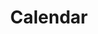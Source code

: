 ---
layout: frontend-template-documentation
sectionKey: Frontend templates
eleventyNavigation:
  parent: Frontend templates
title: Calendar
description: The calendar is designed to inform GOV.UK end-users important dates in the United Kingdom. For instance, upcoming bank holidays and when the clocks change.
figmaLink:
howItWorks:
  "According to the [wiki post](https://gov-uk.atlassian.net/wiki/spaces/CC/pages/2293202956/Updating+the+GOV.UK+bank+holidays+page), Blue team are responsible for working with developers in the homepage and navigation team to add bank holiday information on /bank-holidays. They should arrange for `/when-do-the-clocks-change` to be updated at the same time, including its meta description.


  Blue team adds new dates to the page the October or November 2 years in advance. For example, we added all the 2020 bank holiday dates in November 2018. We should also remove the oldest year of past bank holidays from the page.


  Blue team will raise a Content Storytime ticket.


  The developers will then draft the changes and blue team fact check them using legislation and this guidance."
examples:
  0:
    title: UK bank holidays
    link: https://www.gov.uk/bank-holidays 
  1:
    title: When do the clocks change?
    link: https://www.gov.uk/when-do-the-clocks-change
  2:
    title: Gwyliau banc y DU
    link: https://www.gov.uk/gwyliau-banc
contentDataLink: https://content-data.publishing.service.gov.uk/content?submitted=true&date_range=past-30-days&search_term=&document_type=calendar&organisation_id=all
contentSchema:
  title: calendar
  link: https://docs.publishing.service.gov.uk/content-schemas/calendar.html
contentType:
  title: calendar
  link: https://docs.publishing.service.gov.uk/document-types/calendar.html
publishingApp: 
renderingApp: frontend
components:
  0:
    componentName: Layout super navigation header
    componentURL: https://components.publishing.service.gov.uk/component-guide/layout_super_navigation_header
    generated: auto
    input:
  1:
    componentName: Contextual breadcrumbs
    componentURL: https://components.publishing.service.gov.uk/component-guide/contextual_breadcrumbs
    generated: hardcode
    input:
  2:
    componentName: Page title
    componentURL: https://components.publishing.service.gov.uk/component-guide/title
    generated: hardcode
    input:
  3:
    componentName: Tabs
    componentURL: https://components.publishing.service.gov.uk/component-guide/tabs
    generated: hardcode
    input:
  4:
    componentName: Panel
    componentURL: https://components.publishing.service.gov.uk/component-guide/panel
    generated: hardcode
    input:
  5:
    componentName: Calendar
    componentURL: https://govuk-frontend.herokuapp.com/component-guide/calendar
    generated: hardcode
    input:
  6:
    componentName: Subscribe
    componentURL: https://govuk-frontend.herokuapp.com/component-guide/subscribe
    generated: hardcode
    input:
  7:
    componentName: Metadata block
    componentURL: https://components.publishing.service.gov.uk/component-guide/metadata
    generated: hardcode
    input:
  8:
    componentName: "[Related navigation](https://components.publishing.service.gov.uk/component-guide/related_navigation) when displayed within [contextual sidebar](https://components.publishing.service.gov.uk/component-guide/contextual_sidebar)"
    componentURL:
    generated: hardcode
    input:
  9:
    componentName: Feedback
    componentURL: https://components.publishing.service.gov.uk/component-guide/feedback
    generated: auto
    input:
  10:
    componentName: Layout footer
    componentURL: https://components.publishing.service.gov.uk/component-guide/layout_footer
    generated: auto
    input:
insights:
  0:
    title:
    link:
    description:
    date:
issues:
  0:
    title:
    link:
githubIssueLink:
---